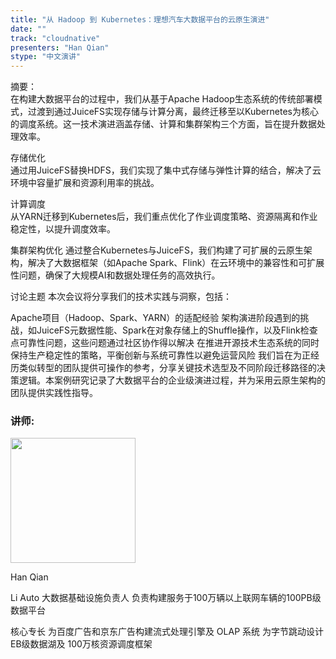 ```yaml
---
title: "从 Hadoop 到 Kubernetes：理想汽车大数据平台的云原生演进"
date: ""
track: "cloudnative"
presenters: "Han Qian"
stype: "中文演讲"
---
```


摘要：  
在构建大数据平台的过程中，我们从基于Apache Hadoop生态系统的传统部署模式，过渡到通过JuiceFS实现存储与计算分离，最终迁移至以Kubernetes为核心的调度系统。这一技术演进涵盖存储、计算和集群架构三个方面，旨在提升数据处理效率。  

存储优化  
通过用JuiceFS替换HDFS，我们实现了集中式存储与弹性计算的结合，解决了云环境中容量扩展和资源利用率的挑战。  

计算调度  
从YARN迁移到Kubernetes后，我们重点优化了作业调度策略、资源隔离和作业稳定性，以提升调度效率。  

集群架构优化
通过整合Kubernetes与JuiceFS，我们构建了可扩展的云原生架构，解决了大数据框架（如Apache Spark、Flink）在云环境中的兼容性和可扩展性问题，确保了大规模AI和数据处理任务的高效执行。

讨论主题
本次会议将分享我们的技术实践与洞察，包括：

Apache项目（Hadoop、Spark、YARN）的适配经验
架构演进阶段遇到的挑战，如JuiceFS元数据性能、Spark在对象存储上的Shuffle操作，以及Flink检查点可靠性问题，这些问题通过社区协作得以解决
在推进开源技术生态系统的同时保持生产稳定性的策略，平衡创新与系统可靠性以避免运营风险
我们旨在为正经历类似转型的团队提供可操作的参考，分享关键技术选型及不同阶段迁移路径的决策逻辑。本案例研究记录了大数据平台的企业级演进过程，并为采用云原生架构的团队提供实践性指导。

### 讲师:

<img src="https://sessionize.com/image/e9db-400o400o1-pJDLPcWh44dKmtxc2n8k7U.jpg" width="200" /><br/>

Han Qian

Li Auto 大数据基础设施负责人
负责构建服务于100万辆以上联网车辆的100PB级数据平台

核心专长
为百度广告和京东广告构建流式处理引擎及 OLAP 系统
为字节跳动设计EB级数据湖及 100万核资源调度框架